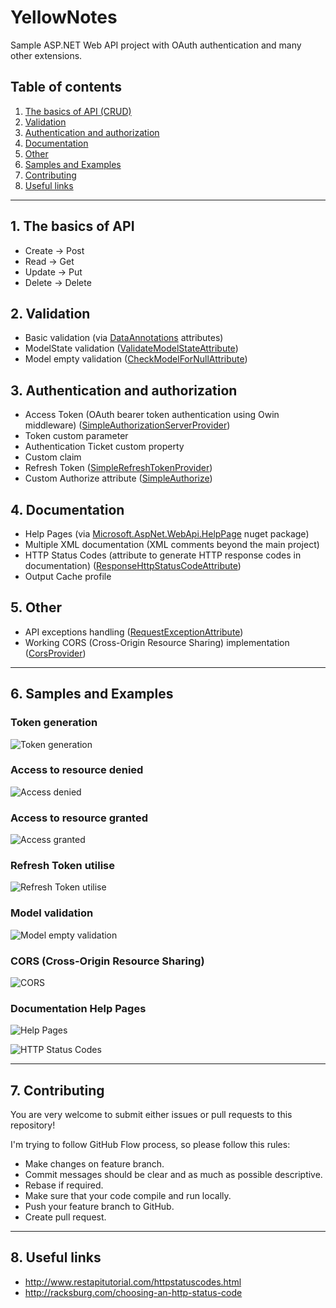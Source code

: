 # YellowNotes
Sample ASP.NET Web API project with OAuth authentication and many other extensions.

## Table of contents
1. [The basics of API (CRUD)](#1-the-basics-of-api)
2. [Validation](#2-validation)
3. [Authentication and authorization](#3-authentication-and-authorization)
4. [Documentation](#4-documentation)
5. [Other](#5-other)
6. [Samples and Examples](#6-samples-and-examples)
7. [Contributing](#7-contributing)
8. [Useful links](#8-useful-links)

---

## 1. The basics of API
* Create -> Post
* Read -> Get
* Update -> Put
* Delete -> Delete

## 2. Validation
* Basic validation (via [DataAnnotations](https://msdn.microsoft.com/en-us/library/system.componentmodel.dataannotations.aspx) attributes)
* ModelState validation ([ValidateModelStateAttribute](YellowNotes/YellowNotes.Api/Attributes/ValidateModelStateAttribute.cs))
* Model empty validation ([CheckModelForNullAttribute](YellowNotes/YellowNotes.Api/Attributes/CheckModelForNullAttribute.cs))

## 3. Authentication and authorization
* Access Token (OAuth bearer token authentication using Owin middleware) ([SimpleAuthorizationServerProvider](YellowNotes/YellowNotes.Api/Providers/SimpleAuthorizationServerProvider.cs))
* Token custom parameter
* Authentication Ticket custom property
* Custom claim
* Refresh Token ([SimpleRefreshTokenProvider](YellowNotes/YellowNotes.Api/Providers/SimpleRefreshTokenProvider.cs))
* Custom Authorize attribute ([SimpleAuthorize](YellowNotes/YellowNotes.Api/Attributes/SimpleAuthorizeAttribute.cs))

## 4. Documentation
* Help Pages (via [Microsoft.AspNet.WebApi.HelpPage](https://www.nuget.org/packages/Microsoft.AspNet.WebApi.HelpPage/) nuget package)
* Multiple XML documentation (XML comments beyond the main project)
* HTTP Status Codes (attribute to generate HTTP response codes in documentation) ([ResponseHttpStatusCodeAttribute](YellowNotes/YellowNotes.Api/Attributes/ResponseHttpStatusCodeAttribute.cs))
* Output Cache profile

## 5. Other
* API exceptions handling ([RequestExceptionAttribute](YellowNotes/YellowNotes.Api/Attributes/RequestExceptionAttribute.cs))
* Working CORS (Cross-Origin Resource Sharing) implementation ([CorsProvider](YellowNotes/YellowNotes.Api/Providers/CorsProvider.cs))

---

## 6. Samples and Examples

### Token generation
![Token generation](http://kurzyniec.pl/wp-content/uploads/2016/12/yellownotes-token-generation.png "Token generation")

### Access to resource denied
![Access denied](http://kurzyniec.pl/wp-content/uploads/2016/12/yellownotes-access-denied.png "Access denied")

### Access to resource granted
![Access granted](http://kurzyniec.pl/wp-content/uploads/2016/12/yellownotes-access-granted.png "Access granted")

### Refresh Token utilise
![Refresh Token utilise](http://kurzyniec.pl/wp-content/uploads/2016/12/yellownotes-refresh-token.png "Refresh Token utilise")

### Model validation
![Model empty validation](http://kurzyniec.pl/wp-content/uploads/2016/12/yellownotes-model-empty.png "Model empty validation")

### CORS (Cross-Origin Resource Sharing)
![CORS](http://kurzyniec.pl/wp-content/uploads/2017/03/yellownotes-cors.png "CORS")

### Documentation Help Pages
![Help Pages](http://kurzyniec.pl/wp-content/uploads/2016/12/yellownotes-help-pages.png "Help Pages")

![HTTP Status Codes](http://kurzyniec.pl/wp-content/uploads/2016/12/yellownotes-http-statuses.png "HTTP Status Codes")

---

## 7. Contributing
You are very welcome to submit either issues or pull requests to this repository!

I'm trying to follow GitHub Flow process, so please follow this rules:
* Make changes on feature branch.
* Commit messages should be clear and as much as possible descriptive.
* Rebase if required.
* Make sure that your code compile and run locally.
* Push your feature branch to GitHub.
* Create pull request.

---

## 8. Useful links
* http://www.restapitutorial.com/httpstatuscodes.html
* http://racksburg.com/choosing-an-http-status-code